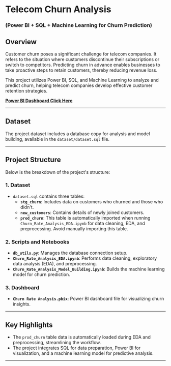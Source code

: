 # Telecom Churn Analysis  
### (Power BI + SQL + Machine Learning for Churn Prediction)

## Overview
Customer churn poses a significant challenge for telecom companies. It refers to the situation where customers discontinue their subscriptions or switch to competitors. Predicting churn in advance enables businesses to take proactive steps to retain customers, thereby reducing revenue loss.

This project utilizes Power BI, SQL, and Machine Learning to analyze and predict churn, helping telecom companies develop effective customer retention strategies.

[**Power BI Dashboard Click Here**](https://app.powerbi.com/view?r=eyJrIjoiZDU1ZjA4YmMtMDhkOC00ZWU3LWJlYjYtYzIxZmQ3NGZjYTIyIiwidCI6ImQxZjE0MzQ4LWYxYjUtNGEwOS1hYzk5LTdlYmYyMTNjYmM4MSIsImMiOjEwfQ%3D%3D)

---

## Dataset
The project dataset includes a database copy for analysis and model building, available in the `dataset/dataset.sql` file.

---

## Project Structure
Below is the breakdown of the project's structure:  

### 1. **Dataset**
- `dataset.sql` contains three tables:  
  - **`stg_churn`**: Includes data on customers who churned and those who didn't.  
  - **`new_customers`**: Contains details of newly joined customers.  
  - **`prod_churn`**: This table is automatically imported when running `Churn_Rate_Analysis_EDA.ipynb` for data cleaning, EDA, and preprocessing. Avoid manually importing this table.  

### 2. **Scripts and Notebooks**
- **`db_utils.py`**: Manages the database connection setup.  
- **`Churn_Rate_Analysis_EDA.ipynb`**: Performs data cleaning, exploratory data analysis (EDA), and preprocessing.  
- **`Churn_Rate_Analysis_Model_Building.ipynb`**: Builds the machine learning model for churn prediction.  

### 3. **Dashboard**
- **`Churn Rate Analysis.pbix`**: Power BI dashboard file for visualizing churn insights.  

---

## Key Highlights
- The `prod_churn` table data is automatically loaded during EDA and preprocessing, streamlining the workflow.  
- The project integrates SQL for data preparation, Power BI for visualization, and a machine learning model for predictive analysis.  

---
